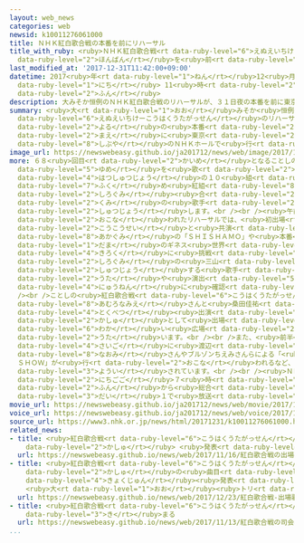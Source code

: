 ```yaml
---
layout: web_news
categories: web
newsid: k10011276061000
title: ＮＨＫ紅白歌合戦の本番を前にリハーサル
title_with_ruby: <ruby>ＮＨＫ紅白歌合戦<rt data-ruby-level="6">えぬえいちけーこうはくうたがっせん</rt></ruby>の<ruby>本番<rt
  data-ruby-level="2">ほんばん</rt></ruby>を<ruby>前<rt data-ruby-level="2">まえ</rt></ruby>にリハーサル
last_modified_at: '2017-12-31T11:42:00+09:00'
datetime: 2017<ruby>年<rt data-ruby-level="1">ねん</rt></ruby>12<ruby>月<rt data-ruby-level="1">がつ</rt></ruby>31<ruby>日<rt
  data-ruby-level="1">にち</rt></ruby> 11<ruby>時<rt data-ruby-level="2">じ</rt></ruby>42<ruby>分<rt
  data-ruby-level="2">ふん</rt></ruby>
description: 大みそか恒例のＮＨＫ紅白歌合戦のリハーサルが、３１日夜の本番を前に東京・渋谷のＮＨＫホールで行われています。
summary: <ruby>大<rt data-ruby-level="1">おお</rt></ruby>みそか<ruby>恒例<rt data-ruby-level="7">こうれい</rt></ruby>の<ruby>ＮＨＫ紅白歌合戦<rt
  data-ruby-level="6">えぬえいちけーこうはくうたがっせん</rt></ruby>のリハーサルが、３１<ruby>日<rt data-ruby-level="1">にち</rt></ruby><ruby>夜<rt
  data-ruby-level="2">よる</rt></ruby>の<ruby>本番<rt data-ruby-level="2">ほんばん</rt></ruby>を<ruby>前<rt
  data-ruby-level="2">まえ</rt></ruby>に<ruby>東京<rt data-ruby-level="2">とうきょう</rt></ruby>・<ruby>渋谷<rt
  data-ruby-level="8">しぶや</rt></ruby>のＮＨＫホールで<ruby>行<rt data-ruby-level="2">おこな</rt></ruby>われています。
image_url: https://newswebeasy.github.io/ja201712/news/web/image/2017/12/31/K10011276061_1712311146_1712311156_01_02.jpg
more: ６８<ruby>回目<rt data-ruby-level="2">かいめ</rt></ruby>となることしの<ruby>紅白歌合戦<rt data-ruby-level="6">こうはくうたがっせん</rt></ruby>は、「<ruby>夢<rt
  data-ruby-level="5">ゆめ</rt></ruby>を<ruby>歌<rt data-ruby-level="2">うた</rt></ruby>おう」をテーマに、<ruby>初出場<rt
  data-ruby-level="4">はつしゅつじょう</rt></ruby>の１０<ruby>組<rt data-ruby-level="2">くみ</rt></ruby>を<ruby>含<rt
  data-ruby-level="7">ふく</rt></ruby>め<ruby>紅組<rt data-ruby-level="8">あかぐみ</rt></ruby>、<ruby>白組<rt
  data-ruby-level="2">しろぐみ</rt></ruby><ruby>合<rt data-ruby-level="2">あ</rt></ruby>わせて４６<ruby>組<rt
  data-ruby-level="2">くみ</rt></ruby>の<ruby>歌手<rt data-ruby-level="2">かしゅ</rt></ruby>が<ruby>出場<rt
  data-ruby-level="2">しゅつじょう</rt></ruby>します。<br /><br /><ruby>午前中<rt data-ruby-level="2">ごぜんちゅう</rt></ruby>に<ruby>行<rt
  data-ruby-level="2">おこな</rt></ruby>われたリハーサルでは、<ruby>初出場<rt data-ruby-level="4">はつしゅつじょう</rt></ruby>で<ruby>高校生<rt
  data-ruby-level="2">こうこうせい</rt></ruby>と<ruby>共演<rt data-ruby-level="5">きょうえん</rt></ruby>する<ruby>紅組<rt
  data-ruby-level="8">あかぐみ</rt></ruby>の「ＳＨＩＳＨＡＭＯ」や<ruby>本番<rt data-ruby-level="2">ほんばん</rt></ruby>で、けん<ruby>玉<rt
  data-ruby-level="1">だま</rt></ruby>のギネス<ruby>世界<rt data-ruby-level="3">せかい</rt></ruby><ruby>記録<rt
  data-ruby-level="4">きろく</rt></ruby>に<ruby>挑戦<rt data-ruby-level="7">ちょうせん</rt></ruby>する<ruby>白組<rt
  data-ruby-level="2">しろぐみ</rt></ruby>の<ruby>三山<rt data-ruby-level="1">みやま</rt></ruby>ひろしさんなど、<ruby>出場<rt
  data-ruby-level="2">しゅつじょう</rt></ruby>する<ruby>歌手<rt data-ruby-level="2">かしゅ</rt></ruby>やスタッフが<ruby>歌<rt
  data-ruby-level="2">うた</rt></ruby>や<ruby>演出<rt data-ruby-level="5">えんしゅつ</rt></ruby>を<ruby>入念<rt
  data-ruby-level="4">にゅうねん</rt></ruby>に<ruby>確認<rt data-ruby-level="7">かくにん</rt></ruby>していました。<br
  /><br />ことしの<ruby>紅白歌合戦<rt data-ruby-level="6">こうはくうたがっせん</rt></ruby>は、<ruby>安室奈美恵<rt
  data-ruby-level="8">あむろなみえ</rt></ruby>さんと<ruby>桑田佳祐<rt data-ruby-level="8">くわたけいすけ</rt></ruby>さんが<ruby>特別<rt
  data-ruby-level="4">とくべつ</rt></ruby><ruby>出演<rt data-ruby-level="5">しゅつえん</rt></ruby><ruby>歌手<rt
  data-ruby-level="2">かしゅ</rt></ruby>として<ruby>出場<rt data-ruby-level="2">しゅつじょう</rt></ruby>し、それぞれ「Ｈｅｒｏ」と「<ruby>若<rt
  data-ruby-level="6">わか</rt></ruby>い<ruby>広場<rt data-ruby-level="2">ひろば</rt></ruby>」を<ruby>歌<rt
  data-ruby-level="2">うた</rt></ruby>います。<br /><br />また、<ruby>前半<rt data-ruby-level="2">ぜんはん</rt></ruby>の<ruby>最後<rt
  data-ruby-level="4">さいご</rt></ruby>に<ruby>渡辺<rt data-ruby-level="8">わたなべ</rt></ruby><ruby>直美<rt
  data-ruby-level="8">なおみ</rt></ruby>さんやブルゾンちえみさんらによる「<ruby>紅白<rt data-ruby-level="6">こうはく</rt></ruby>ＨＡＬＦＴＩＭＥ
  ＳＨＯＷ」が<ruby>行<rt data-ruby-level="2">おこな</rt></ruby>われるなど、さまざまな<ruby>企画<rt data-ruby-level="7">きかく</rt></ruby>も<ruby>用意<rt
  data-ruby-level="3">ようい</rt></ruby>されています。<br /><br /><ruby>ＮＨＫ紅白歌合戦<rt data-ruby-level="6">えぬえいちけーこうはくうたがっせん</rt></ruby>は、３１<ruby>日午後<rt
  data-ruby-level="2">にちごご</rt></ruby>７<ruby>時<rt data-ruby-level="2">じ</rt></ruby>１５<ruby>分<rt
  data-ruby-level="2">ふん</rt></ruby>から<ruby>総合<rt data-ruby-level="5">そうごう</rt></ruby>テレビとラジオ<ruby>第<rt
  data-ruby-level="3">だい</rt></ruby>１で<ruby>放送<rt data-ruby-level="3">ほうそう</rt></ruby>されます。
movie_url: https://newswebeasy.github.io/ja201712/news/web/movie/2017/12/31/k10011276061_201712311225_201712311226.mp4
voice_url: https://newswebeasy.github.io/ja201712/news/web/voice/2017/12/31/k10011276061_201712311225_201712311226.mp3
source_url: https://www3.nhk.or.jp/news/html/20171231/k10011276061000.html
related_news:
- title: <ruby>紅白歌合戦<rt data-ruby-level="6">こうはくうたがっせん</rt></ruby>の<ruby>出場<rt data-ruby-level="2">しゅつじょう</rt></ruby><ruby>歌手<rt
    data-ruby-level="2">かしゅ</rt></ruby> <ruby>発表<rt data-ruby-level="3">はっぴょう</rt></ruby>
  url: https://newswebeasy.github.io/news/web/2017/11/16/紅白歌合戦の出場歌手-発表
- title: <ruby>紅白歌合戦<rt data-ruby-level="6">こうはくうたがっせん</rt></ruby> <ruby>出場<rt data-ruby-level="2">しゅつじょう</rt></ruby><ruby>歌手<rt
    data-ruby-level="2">かしゅ</rt></ruby>の<ruby>曲目<rt data-ruby-level="3">きょくもく</rt></ruby>と<ruby>曲順<rt
    data-ruby-level="4">きょくじゅん</rt></ruby><ruby>発表<rt data-ruby-level="3">はっぴょう</rt></ruby>
    <ruby>大<rt data-ruby-level="1">おお</rt></ruby><ruby>トリ<rt data-ruby-level="1">とり</rt></ruby>は「ゆず」
  url: https://newswebeasy.github.io/news/web/2017/12/23/紅白歌合戦-出場歌手の曲目と曲順発表-大トリはゆず
- title: <ruby>紅白歌合戦<rt data-ruby-level="6">こうはくうたがっせん</rt></ruby>の<ruby>司会者<rt data-ruby-level="4">しかいしゃ</rt></ruby><ruby>決<rt
    data-ruby-level="3">き</rt></ruby>まる
  url: https://newswebeasy.github.io/news/web/2017/11/13/紅白歌合戦の司会者決まる
...
```

